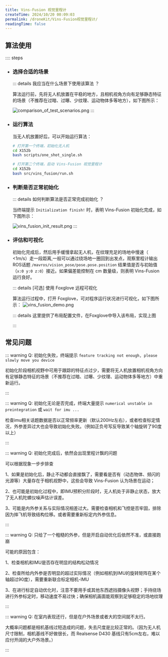 ```yaml
---
title: Vins-Fusion 视觉里程计
createTime: 2024/10/20 00:09:03
permalink: /droneKit/Vins-Fusion视觉里程计/
readingTime: false
---
```


<!-- Vins-Fusion 是一种基于视觉惯性导航系统的融合算法，支持多种视觉惯性传感器类型（单目 + IMU，双目+ IMU，或纯双目）以及全局传感器(如GPS，气压计和磁力计等)的输入。

![vins_fusion_demo.png](https://emnavi-doc-img.oss-cn-beijing.aliyuncs.com/emnavi_assets/intro/vins_fusion_demo.png) -->

## 算法使用

:::: steps

- ### 选择合适的场景
    ::: details 我应当在什么场景下使用该算法 ？

    算法运行前，先将无人机放置在平稳的地方，且相机视角方向有足够静态特征的场景（不推荐在过暗、过曝、少纹理、运动物体多等地方），如下图所示：

    ![comparison_of_test_scenarios.png](https://emnavi-doc-img.oss-cn-beijing.aliyuncs.com/emnavi_assets/intro/comparison_of_test_scenarios.png)
    :::

- ### 运行算法
    当无人机放置好后，可以开始运行算法：

    ```bash
    # 打开第一个终端，初始化无人机
    cd X152b
    bash scripts/one_shot_single.sh

    # 打开第二个终端，启动 Vins-Fusion 视觉里程计
    cd X152b
    bash src/vins_fusion/run.sh
    ```

- ### 判断是否正常初始化
    ::: details 如何判断算法是否正常完成初始化 ？

    当终端提示 `Initialization finish!` 时，表明 Vins-Fusion 初始化完成，如下图所示：

    ![vins_fusion_init_result.png](https://emnavi-doc-img.oss-cn-beijing.aliyuncs.com/emnavi_assets/intro/vins_fusion_init_result.png)
    :::

- ### 评估和可视化

    初始化完成后，然后用手缓慢拿起无人机，在纹理充足的场地中慢速（ <1m/s）走一段距离,一般可以通过绕场地一圈回到出发点，观察里程计输出ROS话题 `/mavros/vision_pose/pose.pose.position` 结果值是否与初始值（`x:0 y:0 z:0`）接近。如果偏差能控制在 cm 数量级，则表明 Vins-Fusion 运行良好。

    ::: details [可选] 使用 Foxglove 远程可视化

    算法运行过程中，打开 Foxglove，可对程序运行状况进行可视化，如下图所示：
    ![vins_fusion_demo.png](https://emnavi-doc-img.oss-cn-beijing.aliyuncs.com/emnavi_assets/intro/vins_fusion_demo.png)

    ::: details 这里提供了布局配置文件，在Foxglove中导入该布局，实现上图
    <LinkCard title="点击下载 Foxglove 的 Vins-Fusion布局图（需解压后导入）" href="https://emnavi-doc-img.oss-cn-beijing.aliyuncs.com/emnavi_video/intro/foxglove_VINS-Fusion.zip" > </LinkCard>

    :::

## 常见问题

::: warning Q: 初始化失败，终端提示 `feature tracking not enough, please slowly move you device`

初始化阶段相机视野中可用于跟踪的特征点过少，需要将无人机放置相机视角方向有足够静态特征的场景（不推荐在过暗、过曝、少纹理、运动物体多等地方）中重新运行。

:::


::: warning Q: 初始化无论是否完成，终端大量提示 `numerical unstable in preintegration` 或 `wait for imu ...`

检查imu相关话题数据是否以正常频率更新（默认200Hz左右），或者检查标定情况，外参差异过大也会导致初始化失败。（例如正负号写反导致某个轴旋转了90度以上）

:::


::: warning Q: 初始化完成后，依然会出现里程计飘的问题

可以根据现象一步步排查

1、如果是初始化后，静止不动都会直接飘了，需要看是否有（动态物体、频闪的光源等）大量存在于相机视野中，这些会导致 Vins-Fusion 认为场景在运动；

2、也可能是初始化过程中，即IMU预积分阶段时，无人机处于非静止状态，放大了无人机陀螺仪噪声估计误差。

3、可能是内外参关系与实际情况相差过大。需要检查相机和飞控是否牢固，排除因为摔飞机导致结构位移。或者需要重新标定内外参信息。

:::

::: warning Q: 只给了一个粗糙的外参，但是开启自动优化后依然不准，或直接跑崩

可能的原因包含：

1、检查相机和IMU是否存在明显的结构松动情况

2、检查所给内外参是否明显的超过实际情况（例如相机到IMU的旋转矩阵在某个轴超过90度），需要重新联合标定相机-IMU

3、在进行标定自动优化时，注意不要用手或其他东西遮挡摄像头视野；手持绕场进行外参标定时，移动速度不易过快；确保相机画面能观察到足够稳定的场地纹理

:::

::: warning Q: 在室内表现还行，但是在户外场景或者大的空间就不太行。

大概率问题都是相机基线过短造成的问题，失去尺度是比较正常的。（因为无人机尺寸限制，相机基线不好做很长，而 Realsense D430 基线只有5cm左右，难以应付开阔的大户外场景。）

:::